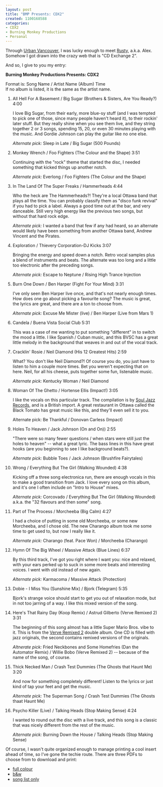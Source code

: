 ```yaml
--- 
layout: post
title: "BMP Presents: CDX2"
created: 1100168588
categories: 
- CDX2
- Burning Monkey Productions
- Personal
---
```

<p>
	Through <a href="http://www.urbanvancouver.com">Urban Vancouver</a>, I was lucky enough to meet <a href="http://www.rustyvalentine.com">Rusty</a>, a.k.a. Alex. Somehow I got drawn into the crazy web that is &quot;CD Exchange 2&quot;.</p>
<p>
	And so, I give to you my entry:</p>
<!--break-->
<p>
	<strong>Burning Monkey Productions Presents: CDX2</strong></p>
<p>
	Format is: Song Name / Artist Name (Album) Time<br />
	If no album is listed, it is the same as the artist name.</p>
<ol>
	<li>
		All Hell For A Basement / Big Sugar (Brothers &amp; Sisters, Are You Ready?) 4:00
		<p>
			I love Big Sugar, from their early, more blue-sy stuff (and I was tempted to pick one of those, since many people haven&#39;t heard it), to their rockin&#39; later stuff. But they really shine when you see them live, and they string together 2 or 3 songs, spending 15, 20, or even 30 minutes playing with the music. And Gordie Johnson can play the guitar like no one else.</p>
		<p>
			<i>Alternate pick:</i> Sleep in Late / Big Sugar (500 Pounds)</p>
	</li>
	<li>
		Monkey Wrench / Foo Fighters (The Colour and the Shape) 3:51
		<p>
			Continuing with the &quot;rock&quot; theme that started the disc, I needed something that kicked things up another notch.</p>
		<p>
			<i>Alternate pick:</i> Everlong / Foo Fighters (The Colour and the Shape)</p>
	</li>
	<li>
		In The Land Of The Super Freaks / Hammerheads 4:44
		<p>
			Who the heck are The Hammerheads?! They&#39;re a local Ottawa band that plays all the time. You can probably classify them as &quot;disco funk revival&quot; if you had to pick a label. Always a good time out at the bar, and very danceable. Still very high energy like the previous two songs, but without that hard rock edge.</p>
		<p>
			<i>Alternate pick:</i> I wanted a band that few if any had heard, so an alternate would likely have been something from another Ottawa band, Andrew Vincent and the Pirates.</p>
	</li>
	<li>
		Exploration / Thievery Corporation-DJ Kicks 3:07
		<p>
			Bringing the energy and speed down a notch. Retro vocal samples plus a blend of instruments and beats. The alternate was too long and a little too electronic after the preceding songs.</p>
		<p>
			<i>Alternate pick:</i> Escape to Neptune / Rising High Trance Injection</p>
	</li>
	<li>
		Burn One Down / Ben Harper (Fight For Your Mind) 3:31
		<p>
			I&#39;ve only seen Ben Harper live once, and that&#39;s not nearly enough times. How does one go about picking a favourite song? The music is great, the lyrics are great, and there are a ton to choose from.</p>
		<p>
			<i>Alternate pick:</i> Excuse Me Mister (live) / Ben Harper (Live from Mars 1)</p>
	</li>
	<li>
		Candela / Buena Vista Social Club 5:31
		<p>
			This was a case of me wanting to put something &quot;different&quot; in to switch the mood a little. I like Spanish / Cuban music, and this BVSC has a great little melody in the background that weaves in and out of the vocal track.</p>
	</li>
	<li>
		Cracklin&#39; Rosie / Neil Diamond (His 12 Greatest Hits) 2:59
		<p>
			What? You don&#39;t like Neil Diamond?! Of course you do, you just have to listen to him a couple more times. Bet you weren&#39;t expecting that on here. Neil, for all his cheese, puts together some fun, listenable music.</p>
		<p>
			<i>Alternate pick:</i> Kentucky Woman / Neil Diamond</p>
	</li>
	<li>
		Woman Of The Ghetto / Hortense Ellis (Impact!) 3:05
		<p>
			I like the vocals on this particular track. The compilation is by <a href="http://www.souljazzrecords.co.uk/impact.htm" title="Impact! by Soul Jazz Records">Soul Jazz Records</a>, and is a British import. A great restaurant in Ottawa called the Black Tomato has great music like this, and they&#39;ll even sell it to you.</p>
		<p>
			Alternate pick: Be Thankful / Donovan Carless (Impact)</p>
	</li>
	<li>
		Holes To Heaven / Jack Johnson (On and On)) 2:55
		<p>
			&quot;There were so many fewer questions / when stars were still just the holes to heaven&quot; -- what a great lyric. The bass lines in this have great hooks (are you beginning to see I like background beats?).</p>
		<p>
			<i>Alternate pick:</i> Bubble Toes / Jack Johnson (Brushfire Fairytales)</p>
	</li>
	<li>
		Wrong / Everything But The Girl (Walking Wounded) 4:38
		<p>
			Kicking off a three song electronica run, there are enough vocals in this to make a good transition from Jack. I love every song on this album, and it&#39;s one I often include on &quot;Intro to House&quot; mixes.</p>
		<p>
			<i>Alternate pick:</i> Corcovado / Everything But The Girl (Walking Wounded) a.k.a. the &quot;32 flavours and then some&quot; song.</p>
	</li>
	<li>
		Part of The Process / Morcheeba (Big Calm) 4:27
		<p>
			I had a choice of putting in some old Morcheeba, or some new Morcheeba, and I chose old. The new Charango album took me some time to get used to, but now I really like it.</p>
		<p>
			<i>Alternate pick:</i> Charango (feat. Pace Won) / Morcheeba (Charango)</p>
	</li>
	<li>
		Hymn Of The Big Wheel / Massive Attack (Blue Lines) 6:37
		<p>
			By this third track, I&#39;ve got you right where I want you: nice and relaxed, with your ears perked up to suck in some more beats and interesting voices. I went with old instead of new again.</p>
		<p>
			<i>Alternate pick:</i> Karmacoma / Massive Attack (Protection)</p>
	</li>
	<li>
		Dobie - I Miss You (Sunshine Mix) / Bjork (Telegram) 5:35
		<p>
			Bjork&#39;s strange voice should start to get you out of relaxation mode, but in not too jarring of a way. I like this mixed version of the song.</p>
	</li>
	<li>
		Here&#39;s That Rainy Day (Koop Remix) / Astrud Gilberto (Verve Remixed 2) 3:31
		<p>
			The beginning of this song almost has a little Super Mario Bros. vibe to it. This is from the <a href="http://www.vervemusicgroup.com/product.aspx?ob=n&amp;src=art&amp;pid=10832">Verve Remixed 2</a> double album. One CD is filled with jazz originals, the second contains remixed versions of the originals.</p>
		<p>
			<i>Altnerate pick:</i> Fried Neckbones and Some Homefries (Dan the Automator Remix) / Willie Bobo (Verve Remixed 2) -- because of the name of the song, of course.</p>
	</li>
	<li>
		Thick Necked Man / Crash Test Dummies (The Ghosts that Haunt Me) 3:20
		<p>
			And now for something completely different! Listen to the lyrics or just kind of tap your feet and get the music.</p>
		<p>
			<i>Alternate pick:</i> The Superman Song / Crash Test Dummies (The Ghosts thaat Haunt Me)</p>
	</li>
	<li>
		Psycho Killer (Live) / Talking Heads (Stop Making Sense) 4:24
		<p>
			I wanted to round out the disc with a live track, and this song is a classic that was nicely different from the rest of the music.</p>
		<p>
			<i>Alternate pick:</i> Burning Down the House / Talking Heads (Stop Making Sense)</p>
	</li>
</ol>
<p>
	Of course, I wasn&#39;t quite organized enough to manage printing a cool insert ahead of time, so I&#39;ve gone the techie route. There are three PDFs to choose from to download and print:</p>
<ul>
	<li>
		<a href="/files/cdx2_insert.pdf">full colour</a></li>
	<li>
		<a href="/files/cdx2_insert_bw.pdf">b&amp;w</a></li>
	<li>
		<a href="/files/cdx2_insert_songs_only.pdf">song list only</a></li>
</ul>
